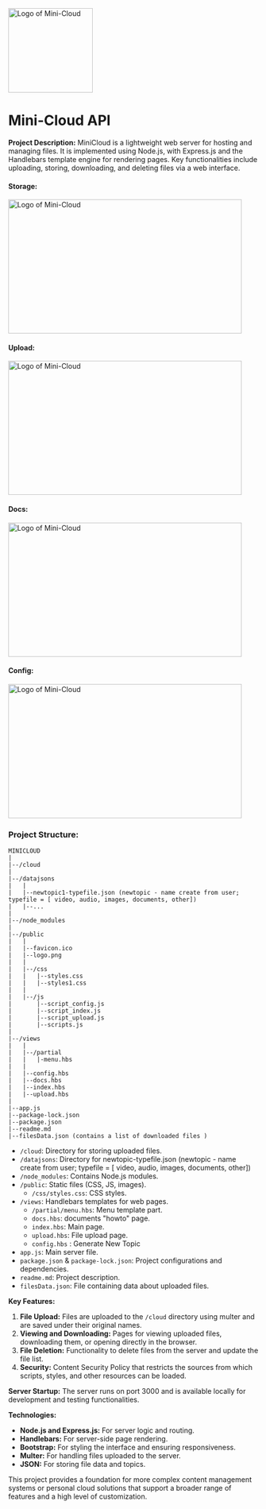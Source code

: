 <img src="https://github.com/SSobol77/Mini-Cloud/blob/main/public/logo.png" alt="Logo of Mini-Cloud" title="Mini-Cloud" width="170" height="170">

# Mini-Cloud API

**Project Description:**
MiniCloud is a lightweight web server for hosting and managing files. It is implemented using Node.js, with Express.js and the Handlebars template engine for rendering pages. Key functionalities include uploading, storing, downloading, and deleting files via a web interface.

#### Storage:
<img src="https://github.com/SSobol77/Mini-Cloud/blob/main/img/mc_storage.png" alt="Logo of Mini-Cloud" title="Mini-Cloud" width="470" height="270">

#### Upload:
<img src="https://github.com/SSobol77/Mini-Cloud/blob/main/img/mc_upload.png" alt="Logo of Mini-Cloud" title="Mini-Cloud" width="470" height="270">

#### Docs:
<img src="https://github.com/SSobol77/Mini-Cloud/blob/main/img/mc_docs.png" alt="Logo of Mini-Cloud" title="Mini-Cloud" width="470" height="270">

#### Config:
<img src="https://github.com/SSobol77/Mini-Cloud/blob/main/img/mc_config.png" alt="Logo of Mini-Cloud" title="Mini-Cloud" width="470" height="270">


### **Project Structure:**
```
MINICLOUD
|
|--/cloud
|
|--/datajsons
|   |
|   |--newtopic1-typefile.json (newtopic - name create from user;  typefile = [ video, audio, images, documents, other])
|   |--...
|
|--/node_modules
|
|--/public
|   |
|   |--favicon.ico    
|   |--logo.png
|   |
|   |--/css
|   |   |--styles.css
|   |   |--styles1.css
|   |
|   |--/js
|       |--script_config.js
|       |--script_index.js
|       |--script_upload.js
|       |--scripts.js
|       
|--/views
|   |
|   |--/partial
|   |   |-menu.hbs
|   |
|   |--config.hbs
|   |--docs.hbs
|   |--index.hbs
|   |--upload.hbs
|
|--app.js
|--package-lock.json
|--package.json
|--readme.md
|--filesData.json (contains a list of downloaded files )

```

- `/cloud`: Directory for storing uploaded files.
- `/datajsons`: Directory for newtopic-typefile.json (newtopic - name create from user;  typefile = [ video, audio, images, documents, other])
- `/node_modules`: Contains Node.js modules.
- `/public`: Static files (CSS, JS, images).
  - `/css/styles.css`: CSS styles.
- `/views`: Handlebars templates for web pages.
  - `/partial/menu.hbs`: Menu template part.
  - `docs.hbs`: documents "howto" page.
  - `index.hbs`: Main page.
  - `upload.hbs`: File upload page.
  - `config.hbs` : Generate New Topic 
- `app.js`: Main server file.
- `package.json` & `package-lock.json`: Project configurations and dependencies.
- `readme.md`: Project description.
- `filesData.json`: File containing data about uploaded files.


**Key Features:**
1. **File Upload:** Files are uploaded to the `/cloud` directory using multer and are saved under their original names.
2. **Viewing and Downloading:** Pages for viewing uploaded files, downloading them, or opening directly in the browser.
3. **File Deletion:** Functionality to delete files from the server and update the file list.
4. **Security:** Content Security Policy that restricts the sources from which scripts, styles, and other resources can be loaded.

**Server Startup:**
The server runs on port 3000 and is available locally for development and testing functionalities.

**Technologies:**
- **Node.js and Express.js:** For server logic and routing.
- **Handlebars:** For server-side page rendering.
- **Bootstrap:** For styling the interface and ensuring responsiveness.
- **Multer:** For handling files uploaded to the server.
- **JSON:** For storing file data and topics.

This project provides a foundation for more complex content management systems or personal cloud solutions that support a broader range of features and a high level of customization.
